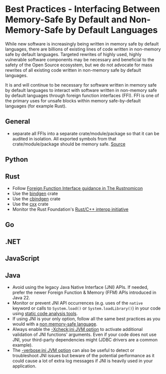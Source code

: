 # Best Practices - Interfacing Between Memory-Safe By Default and Non-Memory-Safe by Default Languages

While new software is increasingly being written in memory safe by default languages, there are billions of existing lines of code written in non-memory safe by default languages. Targeted rewrites of highly used, highly vulnerable software components may be necessary and beneficial to the safety of the Open Source ecosystem, but we do not advocate for mass rewrites of all existing code written in non-memory safe by default languages.

It is and will continue to be necessary for software written in memory safe by default languages to interact with software written in non-memory safe by default languages through foreign function interfaces (FFI). FFI is one of the primary uses for unsafe blocks within memory safe-by-default languages (for example Rust).

## General

* separate all FFIs into a separate crate/module/package so that it can be audited in isolation. All exported symbols from that crate/module/package should be memory safe. [Source](https://github.com/ossf/Memory-Safety/issues/36#issuecomment-2477083785)

## Python

## Rust

* Follow [Foreign Function Interface guidance in The Rustnomicon](https://doc.rust-lang.org/nomicon/ffi.html)
* Use the [bindgen](https://crates.io/crates/bindgen) crate
* Use the [cbindgen](https://crates.io/crates/cbindgen) crate
* Use the [cxx](https://crates.io/crates/cxx) crate
* Monitor the Rust Foundation's [Rust/C++ interop initiative](https://github.com/rustfoundation/interop-initiative)

## Go

## .NET

## JavaScript

## Java

* Avoid using the legacy Java Native Interface (JNI) APIs. If needed, prefer the newer Foreign Function & Memory (FFM) APIs introduced in Java 22.
* Monitor or prevent JNI API occurrences (e.g. uses of the `native` keyword or calls to `System.load()` or `System.loadLibrary()`) in your code using [static code analysis tools](https://www.baeldung.com/tag/static-analysis).
* If using JNI is your only option, follow all the same best practices as you would with a [non memory-safe language](best-practice-non-memory-safe-by-default-languages.md).
* Always enable the [-Xcheck:jni JVM option](https://docs.oracle.com/javase/8/docs/technotes/guides/troubleshoot/clopts002.html#CHDHCBBG) to activate additional validation of JNI functions' arguments. Even if your code does not use JNI, your third-party dependencies might (JDBC drivers are a common example).
* The [-verbose:jni JVM option](https://docs.oracle.com/javase/8/docs/technotes/guides/troubleshoot/clopts002.html#CHDCHGEE) can also be useful to detect or troubleshoot JNI issues but beware of the potential performance as it could cause a lot of extra log messages if JNI is heavily used in your application.
